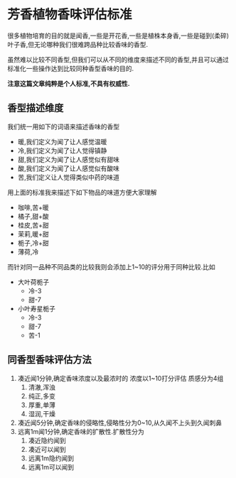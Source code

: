# 芳香植物香味评估标准

很多植物培育的目的就是闻香,一些是开花香,一些是植株本身香,一些是碰到(柔碎)叶子香,但无论哪种我们很难跨品种比较香味的香型.

虽然难以比较不同香型,但我们可以从不同的维度来描述不同的香型,并且可以通过标准化一些操作达到比较同种香型香味的目的.

**注意这篇文章纯粹是个人标准,不具有权威性.**

## 香型描述维度

我们统一用如下的词语来描述香味的香型

+ 暖,我们定义为闻了让人感觉温暖
+ 冷,我们定义为闻了让人觉得镇静
+ 甜,我们定义为闻了让人感觉似有甜味
+ 酸,我们定义为闻了让人感觉似有酸味
+ 苦,我们定义让人觉得类似中药的味道

用上面的标准我来描述下如下物品的味道方便大家理解

+ 咖啡,苦+暖
+ 橘子,甜+酸
+ 桂皮,苦+甜
+ 茉莉,暖+甜
+ 栀子,冷+甜
+ 薄荷,冷

而针对同一品种不同品类的比较我则会添加上1~10的评分用于同种比较.比如

+ 大叶荷栀子
    + 冷-3
    + 甜-7
+ 小叶寿星栀子
    + 冷-3
    + 甜-7
    + 苦-1

## 同香型香味评估方法

1. 凑近闻1分钟,确定香味浓度以及最浓时的
    浓度以1~10打分评估
    质感分为4组
    1. 清澈,浑浊
    2. 纯正,多变
    3. 厚重,单薄
    4. 湿润,干燥
2. 凑近闻5分钟,确定香味的侵略性,侵略性分为0~10,从久闻不上头到久闻刺鼻
3. 远离1m闻1分钟,确定香味的扩散性.扩散性分为
    1. 凑近隐约闻到
    2. 凑近可以闻到
    3. 远离1m隐约闻到
    4. 远离1m可以闻到